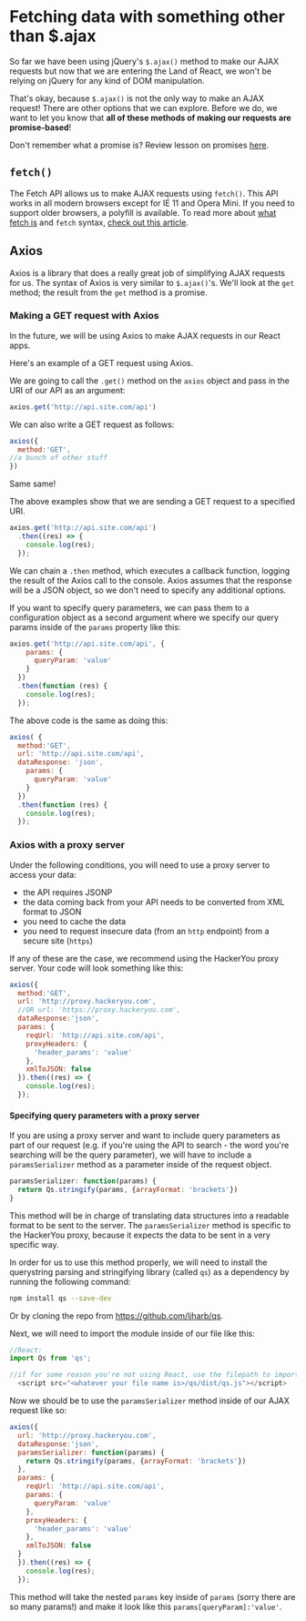 <!-- Student takeaway: -->
<!-- At the end of this lesson, the student will be able to:
- Know that the fetch() method exists
-->
# Fetching data with something other than $.ajax

So far we have been using jQuery's `$.ajax()` method to make our AJAX requests but now that we are entering the Land of React, we won't be relying on jQuery for any kind of DOM manipulation. 

That's okay, because `$.ajax()` is not the only way to make an AJAX request! There are other options that we can explore. Before we do, we want to let you know that **all of these methods of making our requests are promise-based**!

Don't remember what a promise is? Review lesson on promises [here](https://github.com/HackerYou/no-repeat-bootcamp-notes-2018/blob/master/6.9-working-with-asynchronous-events.md#promises).

## `fetch()` 
The Fetch API allows us to make AJAX requests using `fetch()`. This API works in all modern browsers except for IE 11 and Opera Mini. If you need to support older browsers, a polyfill is available. To read more about [what fetch is](https://developer.mozilla.org/en-US/docs/Web/API/Fetch_API) and `fetch` syntax, [check out this article](https://developers.google.com/web/updates/2015/03/introduction-to-fetch).

## Axios
Axios is a library that does a really great job of simplifying AJAX requests for us. The syntax of Axios is very similar to `$.ajax()`'s. We'll look at the `get` method; the result from the `get` method is a promise.

### Making a GET request with Axios
In the future, we will be using Axios to make AJAX requests in our React apps. 

Here's an example of a GET request using Axios. 

We are going to call the `.get()` method on the `axios` object and pass in the URI of our API as an argument:
```javascript
axios.get('http://api.site.com/api')
```
We can also write a GET request as follows:
```javascript
axios({
  method:'GET',
//a bunch of other stuff
})
```
Same same!

The above examples show that we are sending a GET request to a specified URI.


```js
axios.get('http://api.site.com/api')
  .then((res) => {
    console.log(res);
  }); 
``` 

We can chain a `.then` method, which executes a callback function, logging the result of the Axios call to the console. Axios assumes that the response will be a JSON object, so we don't need to specify any additional options.

If you want to specify query parameters, we can pass them to a configuration object as a second argument where we specify our query params inside of the `params` property like this:

```javascript
axios.get('http://api.site.com/api', {
    params: {
      queryParam: 'value'
    }
  })
  .then(function (res) {
    console.log(res);
  });
```

The above code is the same as doing this:
```javascript
axios( {
  method:'GET',
  url: 'http://api.site.com/api',
  dataResponse: 'json',
    params: {
      queryParam: 'value'
    }
  })
  .then(function (res) {
    console.log(res);
  });
```

### Axios with a proxy server
Under the following conditions, you will need to use a proxy server to access your data: 

* the API requires JSONP
* the data coming back from your API needs to be converted from XML format to JSON
* you need to cache the data
* you need to request insecure data (from an `http` endpoint) from a secure site (`https`) 

If any of these are the case, we recommend using the HackerYou proxy server. Your code will look something like this:

```javascript
axios({
  method:'GET',
  url: 'http://proxy.hackeryou.com',
  //OR url: 'https://proxy.hackeryou.com',
  dataResponse:'json',
  params: {
    reqUrl: 'http://api.site.com/api',
    proxyHeaders: {
      'header_params': 'value'
    },
    xmlToJSON: false
  }).then((res) => {
    console.log(res);
  });
```

#### Specifying query parameters with a proxy server
If you are using a proxy server and want to include query parameters as part of our request (e.g. if you're using the API to search - the word you're searching will be the query parameter), we will have to include a `paramsSerializer` method as a parameter inside of the request object.

```javascript
paramsSerializer: function(params) {
  return Qs.stringify(params, {arrayFormat: 'brackets'})
}
```

This method will be in charge of translating data structures into a readable format to be sent to the server. The `paramsSerializer` method is specific to the HackerYou proxy, because it expects the data to be sent in a very specific way.

In order for us to use this method properly, we will need to install the querystring parsing and stringifying library (called `qs`) as a dependency by running the following command:

```bash
npm install qs --save-dev
```
Or by cloning the repo from <https://github.com/ljharb/qs>.

Next, we will need to import the module inside of our file like this:

```javascript
//React:
import Qs from 'qs';

//if for some reason you're not using React, use the filepath to import the `qs.js` file
  <script src="<whatever your file name is>/qs/dist/qs.js"></script>
```

Now we should be to use the `paramsSerializer` method inside of our AJAX request like so:

```javascript
axios({
  url: 'http://proxy.hackeryou.com',
  dataResponse:'json',
  paramsSerializer: function(params) {
    return Qs.stringify(params, {arrayFormat: 'brackets'})
  },
  params: {
    reqUrl: 'http://api.site.com/api',
    params: {
      queryParam: 'value'
    }, 
    proxyHeaders: {
      'header_params': 'value'
    },
    xmlToJSON: false
  }
  }).then((res) => {
    console.log(res);
  });
```
This method will take the nested `params` key inside of `params` (sorry there are so many params!) and make it look like this `params[queryParam]:'value'`.
